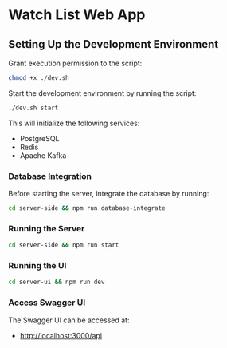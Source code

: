 # Watch List Web App

## Setting Up the Development Environment

Grant execution permission to the script:
```bash
chmod +x ./dev.sh
```

Start the development environment by running the script:
```bash
./dev.sh start 
```

This will initialize the following services:
- PostgreSQL
- Redis
- Apache Kafka

### Database Integration
Before starting the server, integrate the database by running:
```bash
cd server-side && npm run database-integrate
```

### Running the Server
```bash
cd server-side && npm run start
```

### Running the UI
```bash
cd server-ui && npm run dev
```

### Access Swagger UI
The Swagger UI can be accessed at:
- [http://localhost:3000/api](http://localhost:3000/api)